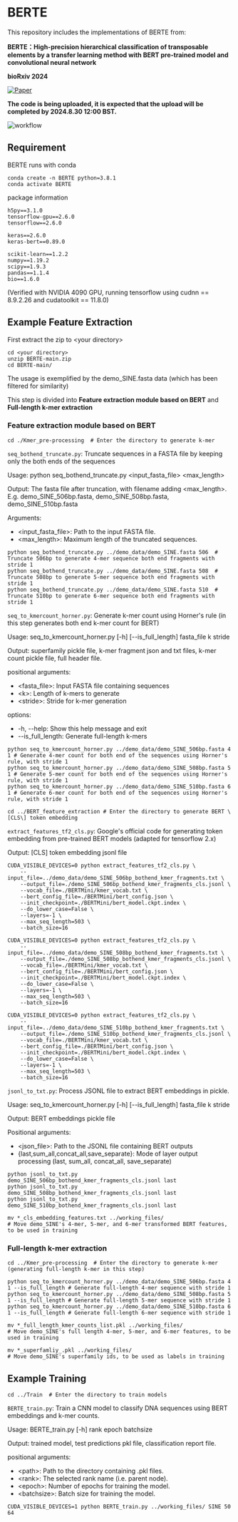 # BERTE
This repository includes the implementations of BERTE from:

**BERTE：High-precision hierarchical classification of transposable elements by a transfer learning method with BERT pre-trained model and convolutional neural network**

**bioRxiv 2024**

[![Paper](https://img.shields.io/badge/Paper-PDF-blue)](<https://www.biorxiv.org/content/10.1101/2024.01.28.577612v1>)

**The code is being uploaded, it is expected that the upload will be completed by 2024.8.30 12:00 BST.**

![workflow](https://github.com/yiqichen-2000/BERTE/assets/76149916/bb7ce8a9-b3d0-4239-b9f5-c9bdce724614)

## Requirement
BERTE runs with conda
```
conda create -n BERTE python=3.8.1
conda activate BERTE
```

package information
```
h5py==3.1.0
tensorflow-gpu==2.6.0
tensorflow==2.6.0

keras==2.6.0
keras-bert==0.89.0

scikit-learn==1.2.2
numpy==1.19.2
scipy==1.9.3
pandas==1.1.4
bio==1.6.0
```
\(Verified with NVIDIA 4090 GPU, running tensorflow using cudnn == 8.9.2.26 and cudatoolkit == 11.8.0\)

## Example Feature Extraction
First extract the zip to \<your directory\>
```
cd <your directory>
unzip BERTE-main.zip
cd BERTE-main/
```

The usage is exemplified by the demo_SINE.fasta data \(which has been filtered for similarity\)

This step is divided into **Feature extraction module based on BERT** and **Full-length k-mer extraction**

### Feature extraction module based on BERT
```
cd ./Kmer_pre-processing  # Enter the directory to generate k-mer
```
`seq_bothend_truncate.py`: Truncate sequences in a FASTA file by keeping only the both ends of the sequences

Usage: python seq_bothend_truncate.py \<input_fasta_file\> \<max_length\>

Output: The fasta file after truncation, with filename adding \<max_length\>. E.g. demo_SINE_506bp.fasta, demo_SINE_508bp.fasta, demo_SINE_510bp.fasta

Arguments:

  - \<input_fasta_file\>: Path to the input FASTA file.
  - \<max_length\>: Maximum length of the truncated sequences.

```
python seq_bothend_truncate.py ../demo_data/demo_SINE.fasta 506  # Truncate 506bp to generate 4-mer sequence both end fragments with stride 1
python seq_bothend_truncate.py ../demo_data/demo_SINE.fasta 508  # Truncate 508bp to generate 5-mer sequence both end fragments with stride 1
python seq_bothend_truncate.py ../demo_data/demo_SINE.fasta 510  # Truncate 510bp to generate 6-mer sequence both end fragments with stride 1

```

`seq_to_kmercount_horner.py`: Generate k-mer count using Horner's rule (in this step generates both end k-mer count for BERT)

Usage: seq_to_kmercount_horner.py [-h] [--is_full_length] fasta_file k stride

Output: superfamily pickle file, k-mer fragment json and txt files, k-mer count pickle file, full header file.

positional arguments:
  - \<fasta_file\>: Input FASTA file containing sequences
  - \<k\>: Length of k-mers to generate
  - \<stride\>: Stride for k-mer generation

options:
  - \-h, --help: Show this help message and exit
  - \-\-is_full_length: Generate full-length k-mers

```
python seq_to_kmercount_horner.py ../demo_data/demo_SINE_506bp.fasta 4 1 # Generate 4-mer count for both end of the sequences using Horner's rule, with stride 1
python seq_to_kmercount_horner.py ../demo_data/demo_SINE_508bp.fasta 5 1 # Generate 5-mer count for both end of the sequences using Horner's rule, with stride 1
python seq_to_kmercount_horner.py ../demo_data/demo_SINE_510bp.fasta 6 1 # Generate 6-mer count for both end of the sequences using Horner's rule, with stride 1

```

```
cd ../BERT_feature_extraction # Enter the directory to generate BERT \[CLS\] token embedding
```

`extract_features_tf2_cls.py`: Google's official code for generating token embedding from pre-trained BERT models
\(adapted for tensorflow 2.x\)

Output: \[CLS\] token embedding jsonl file

```
CUDA_VISIBLE_DEVICES=0 python extract_features_tf2_cls.py \
    --input_file=../demo_data/demo_SINE_506bp_bothend_kmer_fragments.txt \
    --output_file=./demo_SINE_506bp_bothend_kmer_fragments_cls.jsonl \
    --vocab_file=./BERTMini/kmer_vocab.txt \
    --bert_config_file=./BERTMini/bert_config.json \
    --init_checkpoint=./BERTMini/bert_model.ckpt.index \
    --do_lower_case=False \
    --layers=-1 \
    --max_seq_length=503 \
    --batch_size=16

CUDA_VISIBLE_DEVICES=0 python extract_features_tf2_cls.py \
    --input_file=../demo_data/demo_SINE_508bp_bothend_kmer_fragments.txt \
    --output_file=./demo_SINE_508bp_bothend_kmer_fragments_cls.jsonl \
    --vocab_file=./BERTMini/kmer_vocab.txt \
    --bert_config_file=./BERTMini/bert_config.json \
    --init_checkpoint=./BERTMini/bert_model.ckpt.index \
    --do_lower_case=False \
    --layers=-1 \
    --max_seq_length=503 \
    --batch_size=16

CUDA_VISIBLE_DEVICES=0 python extract_features_tf2_cls.py \
    --input_file=../demo_data/demo_SINE_510bp_bothend_kmer_fragments.txt \
    --output_file=./demo_SINE_510bp_bothend_kmer_fragments_cls.jsonl \
    --vocab_file=./BERTMini/kmer_vocab.txt \
    --bert_config_file=./BERTMini/bert_config.json \
    --init_checkpoint=./BERTMini/bert_model.ckpt.index \
    --do_lower_case=False \
    --layers=-1 \
    --max_seq_length=503 \
    --batch_size=16
```

`jsonl_to_txt.py`: Process JSONL file to extract BERT embeddings in pickle.

Usage: seq_to_kmercount_horner.py [-h] [--is_full_length] fasta_file k stride

Output: BERT embeddings pickle file

Positional arguments:
  - \<json_file\>: Path to the JSONL file containing BERT outputs
  - \{last,sum_all,concat_all,save_separate\}: Mode of layer output processing \(last, sum_all, concat_all, save_separate\)

```
python jsonl_to_txt.py demo_SINE_506bp_bothend_kmer_fragments_cls.jsonl last
python jsonl_to_txt.py demo_SINE_508bp_bothend_kmer_fragments_cls.jsonl last
python jsonl_to_txt.py demo_SINE_510bp_bothend_kmer_fragments_cls.jsonl last
```

```
mv *_cls_embedding_features.txt ../working_files/
# Move demo_SINE's 4-mer, 5-mer, and 6-mer transformed BERT features, to be used in training
```

### Full-length k-mer extraction
```
cd ../Kmer_pre-processing  # Enter the directory to generate k-mer (generating full-length k-mer in this step)
```

```
python seq_to_kmercount_horner.py ../demo_data/demo_SINE_506bp.fasta 4 1 --is_full_length # Generate full-length 4-mer sequence with stride 1
python seq_to_kmercount_horner.py ../demo_data/demo_SINE_508bp.fasta 5 1 --is_full_length # Generate full-length 5-mer sequence with stride 1
python seq_to_kmercount_horner.py ../demo_data/demo_SINE_510bp.fasta 6 1 --is_full_length # Generate full-length 6-mer sequence with stride 1
```

```
mv *_full_length_kmer_counts_list.pkl ../working_files/
# Move demo_SINE's full length 4-mer, 5-mer, and 6-mer features, to be used in training

mv *_superfamliy_.pkl ../working_files/
# Move demo_SINE's superfamily ids, to be used as labels in training
```

## Example Training
```
cd ../Train  # Enter the directory to train models
```

`BERTE_train.py`: Train a CNN model to classify DNA sequences using BERT embeddings and k-mer counts.

Usage: BERTE_train.py [-h] rank epoch batchsize

Output: trained model, test predictions pkl file, classification report file.

positional arguments:
  - \<path\>: Path to the directory containing .pkl files.
  - \<rank\>: The selected rank name (i.e. parent node).
  - \<epoch\>: Number of epochs for training the model.
  - \<batchsize\>: Batch size for training the model.

```
CUDA_VISIBLE_DEVICES=1 python BERTE_train.py ../working_files/ SINE 50 64
```
